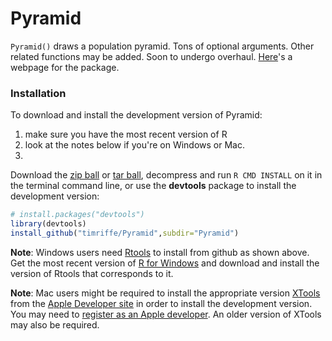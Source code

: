 Pyramid
=======

```Pyramid()``` draws a population pyramid. Tons of optional arguments. Other related functions may be added. Soon to undergo overhaul. [Here](http://timriffe.github.io/Pyramid/)'s a webpage for the package.

### Installation
To download and install the development version of Pyramid:

1. make sure you have the most recent version of R
2. look at the notes below if you're on Windows or Mac.
3. 
Download the [zip ball](https://github.com/timriffe/Pyramid/master) or
[tar ball](https://github.com/timriffe/Pyramid/tarball/master), decompress and run `R CMD INSTALL` on it in the terminal command line, or use the **devtools** package to install the development version:

```r
# install.packages("devtools")
library(devtools)
install_github("timriffe/Pyramid",subdir="Pyramid")
```

**Note**: Windows users need [Rtools](http://cran.r-project.org/bin/windows/Rtools/) to install from github as shown above. Get the most recent version of [R for Windows](http://cran.r-project.org/bin/windows/base/) and download and install the version of Rtools that corresponds to it.

**Note**: Mac users might be required to install the appropriate version [XTools](https://developer.apple.com/xcode/) from the [Apple Developer site](https://developer.apple.com/) in order to install the development version.  You may need to [register as an Apple developer](https://developer.apple.com/programs/register/).  An older version of XTools may also be required.

